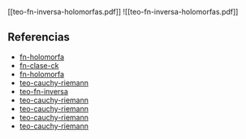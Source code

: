[[teo-fn-inversa-holomorfas.pdf]]
![[teo-fn-inversa-holomorfas.pdf]]

## Referencias
- [fn-holomorfa](./fn-holomorfa.md)
- [fn-clase-ck](./fn-clase-ck.md)
- [fn-holomorfa](./fn-holomorfa.md)
- [teo-cauchy-riemann](./teo-cauchy-riemann.md)
- [teo-fn-inversa](./teo-fn-inversa.md)
- [teo-cauchy-riemann](./teo-cauchy-riemann.md)
- [teo-cauchy-riemann](./teo-cauchy-riemann.md)
- [teo-cauchy-riemann](./teo-cauchy-riemann.md)
- [teo-cauchy-riemann](./teo-cauchy-riemann.md)
